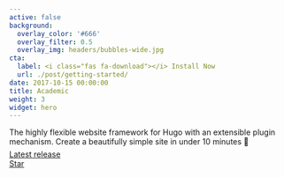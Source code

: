 ```yaml
---
active: false
background:
  overlay_color: '#666'
  overlay_filter: 0.5
  overlay_img: headers/bubbles-wide.jpg
cta:
  label: <i class="fas fa-download"></i> Install Now
  url: ./post/getting-started/
date: 2017-10-15 00:00:00
title: Academic
weight: 3
widget: hero
---
```

The highly flexible website framework for Hugo with an extensible plugin mechanism. Create a beautifully simple site in under 10 minutes :rocket:
<div style="margin-top: -0.5rem;">
  <a id="academic-release" href="https://sourcethemes.com/academic/updates" data-repo="gcushen/hugo-academic">
  Latest release <!-- V -->
  </a>
</div>
<div class="mt-3">
  <a class="github-button" href="https://github.com/gcushen/hugo-academic" data-icon="octicon-star" data-size="large" data-show-count="true" aria-label="Star this on GitHub">Star</a>
</div>
<script async defer src="https://buttons.github.io/buttons.js"></script>
